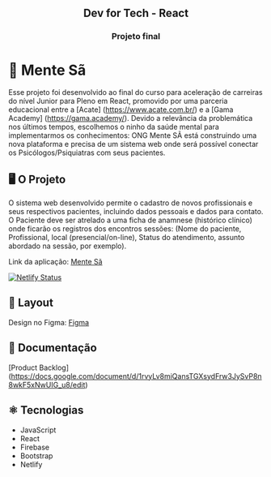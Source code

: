 <p align="center">
  <h2 align="center"><b>Dev for Tech - React</b></h2>
    <h3 align="center">Projeto final</h2> </p>

# 🧠 Mente Sã

Esse projeto foi desenvolvido ao final do curso para aceleração de carreiras do nível Junior para Pleno em React, promovido por uma parceria educacional entre a [Acate] (https://www.acate.com.br/) e a [Gama Academy] (https://gama.academy/). Devido a relevância da problemática nos últimos tempos, escolhemos o ninho da saúde mental para implementarmos os conhecimentos:  ONG Mente SÃ está construindo uma nova plataforma e precisa de um sistema web onde será possível conectar os Psicólogos/Psiquiatras com seus pacientes.

## 🖥️ O Projeto

O sistema web desenvolvido permite o cadastro de novos profissionais e seus respectivos pacientes, incluindo dados pessoais e dados para contato. O Paciente deve ser atrelado a uma ficha de anamnese (histórico clínico) onde ficarão os registros dos encontros sessões: (Nome do paciente, Profissional, local (presencial/on-line), Status do atendimento, assunto abordado na sessão, por exemplo). 

Link da aplicação: [Mente Sã](https://dazzling-sundae-cf6238.netlify.app/)

[![Netlify Status](https://api.netlify.com/api/v1/badges/444c5237-669e-4c0a-925c-2eaed4106030/deploy-status)](https://app.netlify.com/sites/dazzling-sundae-cf6238/deploys)

## 🎨 Layout

Design no Figma: [Figma](https://www.figma.com/file/K8C7gVko5gSdNNG5eVdFAs/Mente-Sa---Project-Gama-Academy-team-library?node-id=0%3A1)

## :green_book: Documentação
[Product Backlog] (https://docs.google.com/document/d/1rvyLv8miQansTGXsydFrw3JySvP8n8wkF5xNwUIG_u8/edit)

## ⚛️ Tecnologias

* JavaScript
* React
* Firebase
* Bootstrap
* Netlify
